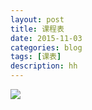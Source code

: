 ```yaml
---
layout: post
title: 课程表
date: 2015-11-03
categories: blog
tags: [课表]
description: hh
---
```

![](http://www.computereric.xyz/cache/img/schedule.jpg)
